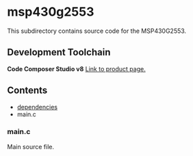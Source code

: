 # msp430g2553
This subdirectory contains source code for the MSP430G2553.

## Development Toolchain
**Code Composer Studio v8** [Link to product page.](http://www.ti.com/tool/CCSTUDIO)

## Contents
* [dependencies](dependencies/)
* main.c

### main.c
Main source file.